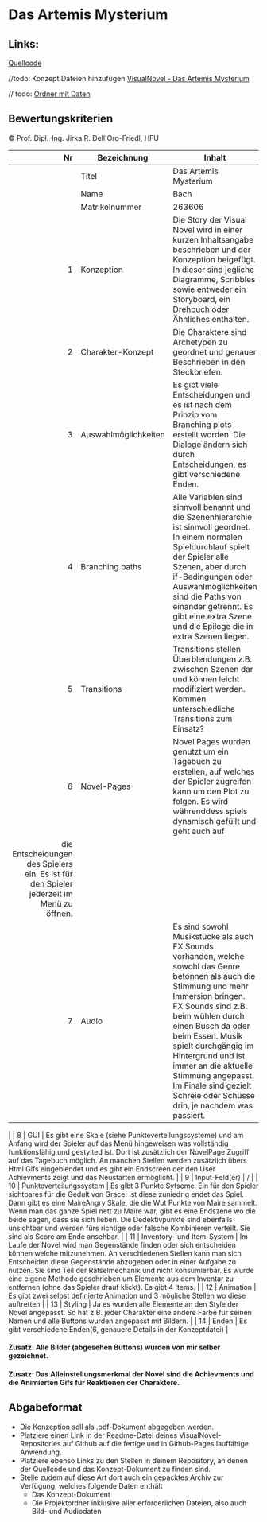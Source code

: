 # Das Artemis Mysterium

## Links: 

[Quellcode](https://github.com/JaninacpB/VisualNovelSoSe22/tree/main/Artemis) <br>

//todo: Konzept Dateien hinzufügen
[VisualNovel - Das Artemis Mysterium](https://janinacpb.github.io/VisualNovelSoSe22/Artemis/ArtemisMysterium.html) <br>

// todo: 
[Ordner mit Daten]()

## Bewertungskriterien
© Prof. Dipl.-Ing. Jirka R. Dell'Oro-Friedl, HFU  

| Nr | Bezeichnung           | Inhalt |
|---:|-----------------------|------|
|    | Titel                 | Das Artemis Mysterium   |
|    | Name                  | Bach  |
|    | Matrikelnummer        |  263606  |
|  1 | Konzeption     | Die Story der Visual Novel wird in einer kurzen Inhaltsangabe beschrieben und der Konzeption beigefügt. In dieser sind jegliche Diagramme, Scribbles sowie entweder ein Storyboard, ein Drehbuch oder Ähnliches enthalten.                                                                                                                            |
|  2 | Charakter-Konzept     | Die Charaktere sind Archetypen zu geordnet und genauer Beschrieben in den Steckbriefen.                                                                                                                                                                                |
|  3 | Auswahlmöglichkeiten | Es gibt viele Entscheidungen und es ist nach dem Prinzip vom Branching plots erstellt worden. Die Dialoge ändern sich durch Entscheidungen, es gibt verschiedene Enden.                                                                                                                                                |
|  4 | Branching paths      | Alle Variablen sind sinnvoll benannt und die Szenenhierarchie ist sinnvoll geordnet. In einem normalen Spieldurchlauf spielt der Spieler alle Szenen, aber durch if-Bedingungen oder Auswahlmöglichkeiten sind die Paths von einander getrennt. Es gibt eine extra Szene und die Epiloge die in extra Szenen liegen.                                                                                                                                                       ||
|  5 | Transitions            | Transitions stellen Überblendungen z.B. zwischen Szenen dar und können leicht modifiziert werden. Kommen unterschiedliche Transitions zum Einsatz?                                                                                                                                                      |
|  6 | Novel-Pages            | Novel Pages wurden genutzt um ein Tagebuch zu erstellen, auf welches der Spieler zugreifen kann um den Plot zu folgen. Es wird währenddess spiels dynamisch gefüllt und geht auch auf 
die Entscheidungen des Spielers ein. Es ist für den Spieler jederzeit im Menü zu öffnen.                                                                                                                                                           ||
|  7 |         Audio         | Es sind sowohl Musikstücke als auch FX Sounds vorhanden, welche sowohl das Genre betonnen als auch die Stimmung und mehr Immersion bringen. FX Sounds sind z.B. beim wühlen durch einen Busch da oder beim Essen. Musik spielt durchgängig im Hintergrund und ist immer an die aktuelle Stimmung angepasst. Im Finale sind gezielt Schreie oder Schüsse drin, je nachdem was passiert. 
 |
|  8 |         GUI            | Es gibt eine Skale (siehe Punkteverteilungssysteme) und am Anfang wird der Spieler auf das Menü hingeweisen was vollständig funktionsfähig und gestylted ist. Dort ist zusätzlich der NovelPage Zugriff auf das Tagebuch möglich. An manchen Stellen werden zusätzlich übers Html Gifs eingeblendet und es gibt ein Endscreen der den User Achievments zeigt und das Neustarten ermöglicht.                                                                                                                                                                    |
|  9 | Input-Feld(er)          | /                                                                                                                                             |
|  10 | Punkteverteilungssystem     | Es gibt 3 Punkte Sytseme. Ein für den Spieler sichtbares für die Gedult von Grace. Ist diese zuniedrig endet das Spiel. Dann gibt es eine MaireAngry Skale, die die Wut Punkte von Maire sammelt. Wenn man das ganze Spiel nett zu Maire war, gibt es eine Endszene wo die beide sagen, dass sie sich lieben. Die Dedektivpunkte sind ebenfalls unsichtbar und werden fürs richtige oder falsche Kombinieren verteilt. Sie sind als Score am Ende ansehbar.                                                                                                                                                         |
|  11 | Inventory- und Item-System     | Im Laufe der Novel wird man Gegenstände finden oder sich entscheiden können welche mitzunehmen. An verschiedenen Stellen kann man sich Entscheiden diese Gegenstände abzugeben oder in einer Aufgabe zu nutzen. Sie sind Teil der Rätselmechanik und nicht konsumierbar. Es wurde eine eigene Methode geschrieben um Elemente aus dem Inventar zu entfernen (ohne das Spieler drauf klickt). Es gibt 4 Items.                                                                                                                                                         |
| 12 | Animation     | Es gibt zwei selbst definierte Animation und 3 mögliche Stellen wo diese auftretten                                                                                                                                                                 |
| 13 | Styling          | Ja es wurden alle Elemente an den Style der Novel angepasst. So hat z.B. jeder Charakter eine andere Farbe für seinen Namen und alle Buttons wurden angepasst mit Bildern.                                                                                                                                                                                  |
| 14 | Enden          | Es gibt verschiedene Enden(6, genauere Details in der Konzeptdatei)                                                                                                                                                                                 |

#### Zusatz: Alle Bilder (abgesehen Buttons) wurden von mir selber gezeichnet. 
#### Zusatz: Das Alleinstellungsmerkmal der Novel sind die Achievments und die Animierten Gifs für Reaktionen der Charaktere. 

##  Abgabeformat

* Die Konzeption soll als .pdf-Dokument abgegeben werden.
* Platziere einen Link in der Readme-Datei deines VisualNovel-Repositories auf Github auf die fertige und in Github-Pages lauffähige Anwendung.
* Platziere ebenso Links zu den Stellen in deinem Repository, an denen der Quellcode und das Konzept-Dokument zu finden sind.
* Stelle zudem auf diese Art dort auch ein gepacktes Archiv zur Verfügung, welches folgende Daten enthält
  * Das Konzept-Dokument 
  * Die Projektordner inklusive aller erforderlichen Dateien, also auch Bild- und Audiodaten                               